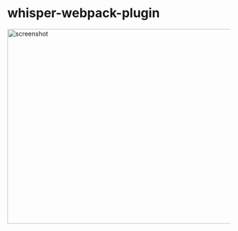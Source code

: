 # whisper-webpack-plugin

<img src="https://user-images.githubusercontent.com/5752902/35381649-f0ed197a-01f7-11e8-81f7-683fb6b306a0.png" width="680" height="438" alt="screenshot" />
